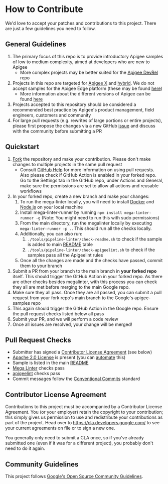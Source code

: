 # How to Contribute

We'd love to accept your patches and contributions to this project. There are
just a few guidelines you need to follow.

## General Guidelines

1. The primary focus of this repo is to provide introductory Apigee samples of low to medium complexity, aimed at developers who are new to Apigee
    - More complex projects may be better suited for the [Apigee DevRel](https://github.com/apigee/devrel) repo
2. Projects in this repo are targeted for [Apigee X](https://cloud.google.com/apigee/docs) and [hybrid](https://cloud.google.com/apigee/docs/hybrid/latest/what-is-hybrid). We do not accept samples for the Apigee Edge platform (these may be found [here](https://github.com/apigee/api-platform-samples))
    - More information about the different versions of Apigee can be found [here](https://docs.apigee.com/migration-to-x/compare-apigee-edge-to-apigee-x)
3. Projects accepted to this repository should be considered a recommended best practice by Apigee's product management, field engineers, customers and community
4. For large pull requests (e.g. rewrites of large portions or entire projects), please first propose the changes via a new GitHub [issue](https://github.com/GoogleCloudPlatform/apigee-samples/issues/new/choose) and discuss with the community before submitting a PR

## Quickstart

1. [Fork](https://docs.github.com/en/github/getting-started-with-github/fork-a-repo)
 the repository and make your contribution. Please don't make changes to
 multiple projects in the same pull request
    - Consult
[GitHub Help](https://help.github.com/articles/about-pull-requests/) for more information on using pull requests. Also please check if GitHub Action is enabled in your forked repo. Go to the Settings tab in the GitHub repo, under Actions and General, make sure the permissions are set to allow all actions and reusable workflows
2. In your forked repo, create a new branch and make your changes:
    1. To run the mega-linter locally, you will need to install [Docker](https://docs.docker.com/get-docker) and [Node.js](https://nodejs.org/en) on your local machine
    2. Install mega-linter-runner by running `npm install mega-linter-runner -g` (Note: You might need to run this with sudo permissions)
    3. From the main directory, run the megalinter locally by executing `mega-linter-runner -p .`. This should run all the checks locally.
    4. Additionally, you can also run:
        1. `./tools/pipeline-linter/check-readme.sh` to check if the sample is added to main [README](./README.md#samples) table
        2. `./tools/pipeline-linter/check-apigeelint.sh` to check if the samples pass all the Apigeelint rules
    5. Once all the changes are made and the checks have passed, commit them to your branch
3. Submit a PR from your branch to the main branch in **your forked repo** itself. This should trigger the GitHub Action in your forked repo. As there are other checks besides megalinter, with this process you can check they all are met before merging to the main Google repo.
4. Make sure they all pass. Once they are all passed, you can submit a pull request from your fork repo's main branch to the Google's apigee-samples repo
5. This again should trigger the GitHub Action in the Google repo. Ensure the pull request checks listed below all pass
6. Submit your PR, and we will perform a code review
7. Once all issues are resolved, your change will be merged!

## <a name="pull-request-checks"></a>Pull Request Checks

- Submitter has signed a [Contributor License Agreement](#cla) (see below)
- [Apache 2.0 License](https://opensource.google/docs/releasing/preparing/#license-file) is present (you can [automate](https://github.com/google/addlicense)
 this)
- Sample is listed in the main [README](./README.md#samples)
- [Mega Linter](https://megalinter.github.io) checks pass
- [apigeelint](https://github.com/apigee/apigeelint) checks pass
- Commit messages follow the [Conventional Commits](https://www.conventionalcommits.org/en/v1.0.0/)
  standard

## <a name="cla"></a>Contributor License Agreement

Contributions to this project must be accompanied by a Contributor License
Agreement. You (or your employer) retain the copyright to your contribution;
this simply gives us permission to use and redistribute your contributions as
part of the project. Head over to <https://cla.developers.google.com/> to see
your current agreements on file or to sign a new one.

You generally only need to submit a CLA once, so if you've already submitted one
(even if it was for a different project), you probably don't need to do it
again.

## Community Guidelines

This project follows
[Google's Open Source Community Guidelines](https://opensource.google.com/conduct/).
